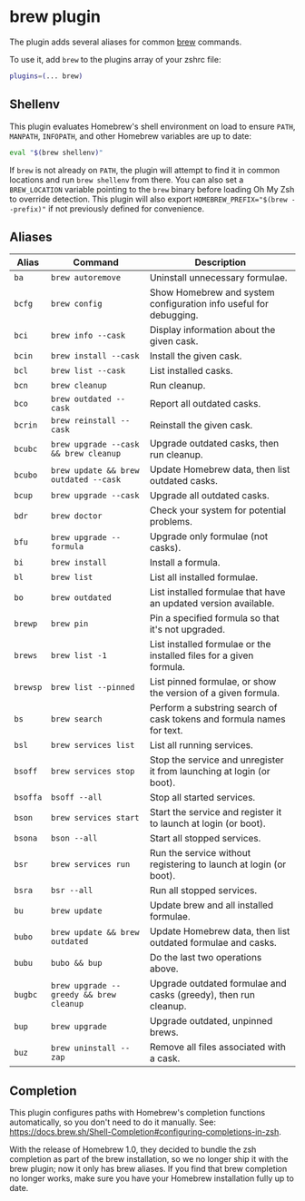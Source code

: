 # brew plugin

The plugin adds several aliases for common [brew](https://brew.sh) commands.

To use it, add `brew` to the plugins array of your zshrc file:

```zsh
plugins=(... brew)
```

## Shellenv

This plugin evaluates Homebrew's shell environment on load to ensure `PATH`, `MANPATH`, `INFOPATH`, and other
Homebrew variables are up to date:

```zsh
eval "$(brew shellenv)"
```

If `brew` is not already on `PATH`, the plugin will attempt to find it in common locations and run
`brew shellenv` from there. You can also set a `BREW_LOCATION` variable pointing to the `brew` binary before
loading Oh My Zsh to override detection. This plugin will also export `HOMEBREW_PREFIX="$(brew --prefix)"`
if not previously defined for convenience.

## Aliases

| Alias    | Command                                 | Description                                                           |
| -------- | --------------------------------------- | --------------------------------------------------------------------- |
| `ba`     | `brew autoremove`                       | Uninstall unnecessary formulae.                                       |
| `bcfg`   | `brew config`                           | Show Homebrew and system configuration info useful for debugging.     |
| `bci`    | `brew info --cask`                      | Display information about the given cask.                             |
| `bcin`   | `brew install --cask`                   | Install the given cask.                                               |
| `bcl`    | `brew list --cask`                      | List installed casks.                                                 |
| `bcn`    | `brew cleanup`                          | Run cleanup.                                                          |
| `bco`    | `brew outdated --cask`                  | Report all outdated casks.                                            |
| `bcrin`  | `brew reinstall --cask`                 | Reinstall the given cask.                                             |
| `bcubc`  | `brew upgrade --cask && brew cleanup`   | Upgrade outdated casks, then run cleanup.                             |
| `bcubo`  | `brew update && brew outdated --cask`   | Update Homebrew data, then list outdated casks.                       |
| `bcup`   | `brew upgrade --cask`                   | Upgrade all outdated casks.                                           |
| `bdr`    | `brew doctor`                           | Check your system for potential problems.                             |
| `bfu`    | `brew upgrade --formula`                | Upgrade only formulae (not casks).                                    |
| `bi`     | `brew install`                          | Install a formula.                                                    |
| `bl`     | `brew list`                             | List all installed formulae.                                          |
| `bo`     | `brew outdated`                         | List installed formulae that have an updated version available.       |
| `brewp`  | `brew pin`                              | Pin a specified formula so that it's not upgraded.                    |
| `brews`  | `brew list -1`                          | List installed formulae or the installed files for a given formula.   |
| `brewsp` | `brew list --pinned`                    | List pinned formulae, or show the version of a given formula.         |
| `bs`     | `brew search`                           | Perform a substring search of cask tokens and formula names for text. |
| `bsl`    | `brew services list`                    | List all running services.                                            |
| `bsoff`  | `brew services stop`                    | Stop the service and unregister it from launching at login (or boot). |
| `bsoffa` | `bsoff --all`                           | Stop all started services.                                            |
| `bson`   | `brew services start`                   | Start the service and register it to launch at login (or boot).       |
| `bsona`  | `bson --all`                            | Start all stopped services.                                           |
| `bsr`    | `brew services run`                     | Run the service without registering to launch at login (or boot).     |
| `bsra`   | `bsr --all`                             | Run all stopped services.                                             |
| `bu`     | `brew update`                           | Update brew and all installed formulae.                               |
| `bubo`   | `brew update && brew outdated`          | Update Homebrew data, then list outdated formulae and casks.          |
| `bubu`   | `bubo && bup`                           | Do the last two operations above.                                     |
| `bugbc`  | `brew upgrade --greedy && brew cleanup` | Upgrade outdated formulae and casks (greedy), then run cleanup.       |
| `bup`    | `brew upgrade`                          | Upgrade outdated, unpinned brews.                                     |
| `buz`    | `brew uninstall --zap`                  | Remove all files associated with a cask.                              |

## Completion

This plugin configures paths with Homebrew's completion functions automatically, so you don't need to do it
manually. See: https://docs.brew.sh/Shell-Completion#configuring-completions-in-zsh.

With the release of Homebrew 1.0, they decided to bundle the zsh completion as part of the brew installation,
so we no longer ship it with the brew plugin; now it only has brew aliases. If you find that brew completion
no longer works, make sure you have your Homebrew installation fully up to date.
